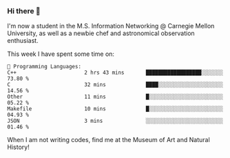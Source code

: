 ### Hi there 👋

I'm now a student in the M.S. Information Networking @ Carnegie Mellon University, as well as a newbie chef and astronomical observation enthusiast. 



<!--START_SECTION:waka-->
This week I have spent some time on: 

```text
💬 Programming Languages: 
C++                      2 hrs 43 mins       ██████████████████░░░░░░░   73.80 % 
C                        32 mins             ████░░░░░░░░░░░░░░░░░░░░░   14.56 % 
Other                    11 mins             █░░░░░░░░░░░░░░░░░░░░░░░░   05.22 % 
Makefile                 10 mins             █░░░░░░░░░░░░░░░░░░░░░░░░   04.93 % 
JSON                     3 mins              ░░░░░░░░░░░░░░░░░░░░░░░░░   01.46 % 
```


<!--END_SECTION:waka-->

When I am not writing codes, find me at the Museum of Art and Natural History!
